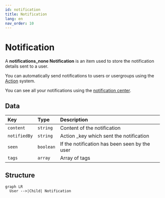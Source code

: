 ```yaml
---
id: notification
title: Notification
lang: en
nav_order: 10
---
```


# Notification

A **<span class="aq-icon outline">notifications_none</span> Notification** is an item used to store the notification details sent to a user.

You can automatically send notifications to users or usergroups using the [Action](./action.md) system.

You can see all your notifications using the [notification center](./notify.md).

## Data

| Key | Type | Description |
| :--- | :---- | :----------- |
| `content` | `string` | Content of the notification |
| `notifiedBy` | `string` | Action _key which sent the notification |
| `seen` | `boolean` | If the notification has been seen by the user |
| `tags` | `array` | Array of tags |

## Structure

```mermaid
graph LR
  User -->|Child| Notification
```